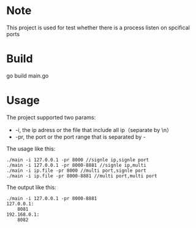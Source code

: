 # Note

This project is used for test whether there is a process listen on spcifical ports

# Build

go build main.go

# Usage

The project supported two params:

-  -i, the ip adress or the file that include all ip（separate by \n）
- -pr, the port  or the port range that is separated by -

The usage like this:

```
./main -i 127.0.0.1 -pr 8000 //signle ip,signle port
./main -i 127.0.0.1 -pr 8000-8881 //signle ip,multi
./main -i ip.file -pr 8000 //multi port,signle port
./main -i ip.file -pr 8000-8881 //multi port,multi port
```

The output like this:

```
./main -i 127.0.0.1 -pr 8000-8881
127.0.0.1:
	8081
192.168.0.1:
	8082
```

